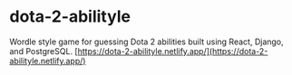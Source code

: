 # dota-2-abilityle
Wordle style game for guessing Dota 2 abilities built using React, Django, and PostgreSQL.
[https://dota-2-abilityle.netlify.app/](https://dota-2-abilityle.netlify.app/)
